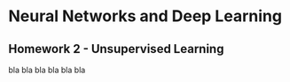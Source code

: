 # Neural Networks and Deep Learning 

## Homework 2 - Unsupervised Learning

bla bla bla bla bla bla
